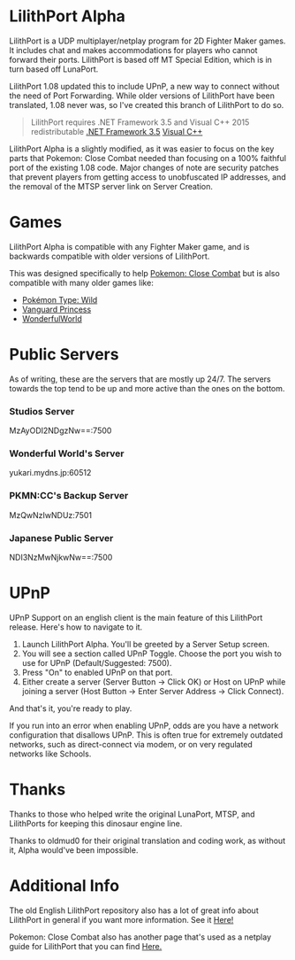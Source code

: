 # LilithPort Alpha
LilithPort is a UDP multiplayer/netplay program for 2D Fighter Maker games. It includes chat and makes accommodations for players who cannot forward their ports. LilithPort is based off MT Special Edition, which is in turn based off LunaPort.

LilithPort 1.08 updated this to include UPnP, a new way to connect without the need of Port Forwarding. While older versions of LilithPort have been translated, 1.08 never was, so I've created this branch of LilithPort to do so.

> LilithPort requires .NET Framework 3.5 and Visual C++ 2015 redistributable
> [.NET Framework 3.5](https://www.microsoft.com/en-us/download/details.aspx?id=21)
> [Visual C++](https://aka.ms/vs/17/release/vc_redist.x64.exe)

LilithPort Alpha is a slightly modified, as it was easier to focus on the key parts that Pokemon: Close Combat needed than focusing on a 100% faithful port of the existing 1.08 code. Major changes of note are security patches that prevent players from getting access to unobfuscated IP addresses, and the removal of the MTSP server link on Server Creation.


# Games
 LilithPort Alpha is compatible with any Fighter Maker game, and is backwards compatible with older versions of LilithPort.

 This was designed specifically to help [Pokemon: Close Combat](https://wiki.gbl.gg/w/Pokemon:_Close_Combat) but is also compatible with many older games like:
 - [Pokémon Type: Wild](http://oneweakness.com/pokemon-type-wild.html)
 - [Vanguard Princess](https://wiki.gbl.gg/w/Vanguard_Princess)
 - [WonderfulWorld](http://www55.atwiki.jp/ainefill_oinusama/pages/111.html)


# Public Servers

As of writing, these are the servers that are mostly up 24/7. The servers towards the top tend to be up and more active than the ones on the bottom.

### Studios Server
MzAyODI2NDgzNw==:7500

### Wonderful World's Server
yukari.mydns.jp:60512

### PKMN:CC's Backup Server
MzQwNzIwNDUz:7501

### Japanese Public Server
NDI3NzMwNjkwNw==:7500 


# UPnP
UPnP Support on an english client is the main feature of this LilithPort release. Here's how to navigate to it.

1. Launch LilithPort Alpha. You'll be greeted by a Server Setup screen.
2. You will see a section called UPnP Toggle. Choose the port you wish to use for UPnP (Default/Suggested: 7500).
3. Press "On" to enabled UPnP on that port.
4. Either create a server (Server Button -> Click OK) or Host on UPnP while joining a server (Host Button -> Enter Server Address -> Click Connect).

And that's it, you're ready to play.

If you run into an error when enabling UPnP, odds are you have a network configuration that disallows UPnP. This is often true for extremely outdated networks, such as direct-connect via modem, or on very regulated networks like Schools.


# Thanks

Thanks to those who helped write the original LunaPort, MTSP, and LilithPorts for keeping this dinosaur engine line.

Thanks to oldmud0 for their original translation and coding work, as without it, Alpha would've been impossible.


# Additional Info

The old English LilithPort repository also has a lot of great info about LilithPort in general if you want more information. See it [Here!](https://github.com/oldmud0/LilithPort)

Pokemon: Close Combat also has another page that's used as a netplay guide for LilithPort that you can find [Here.](https://wiki.gbl.gg/w/Pokemon:_Close_Combat/Netplay)
